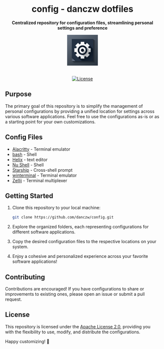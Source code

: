 <div align="center">

<h1> <b> config - danczw dotfiles </b> </h1>

**Centralized repository for configuration files, streamlining personal settings and preference**

<img src="./assets/config.png" width="100" height="100">
<br>
<br>

[![License](https://img.shields.io/badge/License-Apache_2.0-blue.svg)](https://opensource.org/licenses/Apache-2.0)


</div>

## Purpose

The primary goal of this repository is to simplify the management of personal configurations by providing a unified location for settings across various software applications. Feel free to use the configurations as-is or as a starting point for your own customizations.

## Config Files

- [Alacritty](./alacritty) - Terminal emulator
- [bash](./bash) - Shell
- [Helix](./helix) - text editor
- [Nu Shell](./nushell) - Shell
- [Starship](./starship) - Cross-shell prompt
- [winterminal](./winterminal) - Terminal emulator
- [Zellij](./zellij) - Terminal multiplexer

## Getting Started

1. Clone this repository to your local machine:

   ```bash
   git clone https://github.com/danczw/config.git
   ```

2. Explore the organized folders, each representing configurations for different software applications.

3. Copy the desired configuration files to the respective locations on your system.

4. Enjoy a cohesive and personalized experience across your favorite software applications!

## Contributing

Contributions are encouraged! If you have configurations to share or improvements to existing ones, please open an issue or submit a pull request.

## License

This repository is licensed under the [Apache License 2.0](LICENSE), providing you with the flexibility to use, modify, and distribute the configurations.

Happy customizing! 🚀

